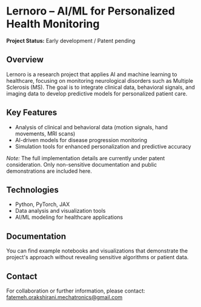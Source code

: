# Lernoro – AI/ML for Personalized Health Monitoring

**Project Status:** Early development / Patent pending

## Overview
Lernoro is a research project that applies AI and machine learning to healthcare, focusing on monitoring neurological disorders such as Multiple Sclerosis (MS). The goal is to integrate clinical data, behavioral signals, and imaging data to develop predictive models for personalized patient care.

## Key Features
- Analysis of clinical and behavioral data (motion signals, hand movements, MRI scans)  
- AI-driven models for disease progression monitoring  
- Simulation tools for enhanced personalization and predictive accuracy  

*Note:* The full implementation details are currently under patent consideration. Only non-sensitive documentation and public demonstrations are included here.

## Technologies
- Python, PyTorch, JAX  
- Data analysis and visualization tools  
- AI/ML modeling for healthcare applications  

## Documentation
You can find example notebooks and visualizations that demonstrate the project's approach without revealing sensitive algorithms or patient data.

## Contact
For collaboration or further information, please contact: fatemeh.orakshirani.mechatronics@gmail.com

